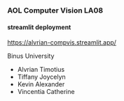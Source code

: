 ### AOL Computer Vision LA08
#### streamlit deployment
https://alvrian-compvis.streamlit.app/

Binus University
- Alvrian Timotius
- Tiffany Joycelyn
- Kevin Alexander
- Vincentia Catherine
